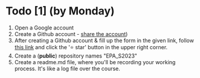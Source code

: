 # Todo [1] (by Monday)

1. Open a Google account
2. Create a Github account - [share the account](https://github.com/MK316/Spring2023/discussions/2))
3. After creating a Github account & fill up the form in the given link, follow [this link](https://github.com/MK316/Spring2023/tree/main/EPA) and click the '⭐ star' button in the upper right corner.
4. Create a (**public**) repository names "EPA_S2023" 
5. Create a readme.md file, where you'll be recording your working process. It's like a log file over the course. 
